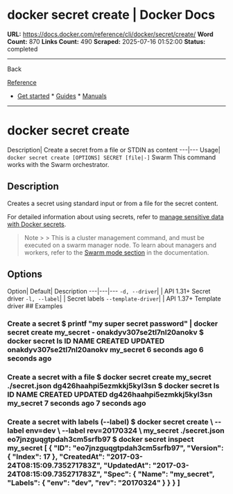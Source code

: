 # docker secret create | Docker Docs

**URL:** https://docs.docker.com/reference/cli/docker/secret/create/
**Word Count:** 870
**Links Count:** 490
**Scraped:** 2025-07-16 01:52:00
**Status:** completed

---

Back

[Reference](https://docs.docker.com/reference/)

  * [Get started](https://docs.docker.com/get-started/)   * [Guides](https://docs.docker.com/guides/)   * [Manuals](https://docs.docker.com/manuals/)

* * *

# docker secret create

Description| Create a secret from a file or STDIN as content   ---|---   Usage| `docker secret create [OPTIONS] SECRET [file|-]`      Swarm This command works with the Swarm orchestrator.

## Description

Creates a secret using standard input or from a file for the secret content.

For detailed information about using secrets, refer to [manage sensitive data with Docker secrets](https://docs.docker.com/engine/swarm/secrets/).

> Note >  > This is a cluster management command, and must be executed on a swarm manager node. To learn about managers and workers, refer to the [Swarm mode section](https://docs.docker.com/engine/swarm/) in the documentation.

## Options

Option| Default| Description   ---|---|---   `-d, --driver`| | API 1.31+ Secret driver   `-l, --label`| | Secret labels   `--template-driver`| | API 1.37+ Template driver      ## Examples

### Create a secret               $ printf "my super secret password" | docker secret create my_secret -          onakdyv307se2tl7nl20anokv          $ docker secret ls          ID                          NAME                CREATED             UPDATED     onakdyv307se2tl7nl20anokv   my_secret           6 seconds ago       6 seconds ago     

### Create a secret with a file               $ docker secret create my_secret ./secret.json          dg426haahpi5ezmkkj5kyl3sn          $ docker secret ls          ID                          NAME                CREATED             UPDATED     dg426haahpi5ezmkkj5kyl3sn   my_secret           7 seconds ago       7 seconds ago     

### Create a secret with labels \(--label\)               $ docker secret create \       --label env=dev \       --label rev=20170324 \       my_secret ./secret.json          eo7jnzguqgtpdah3cm5srfb97                    $ docker secret inspect my_secret          [         {             "ID": "eo7jnzguqgtpdah3cm5srfb97",             "Version": {                 "Index": 17             },             "CreatedAt": "2017-03-24T08:15:09.735271783Z",             "UpdatedAt": "2017-03-24T08:15:09.735271783Z",             "Spec": {                 "Name": "my_secret",                 "Labels": {                     "env": "dev",                     "rev": "20170324"                 }             }         }     ]